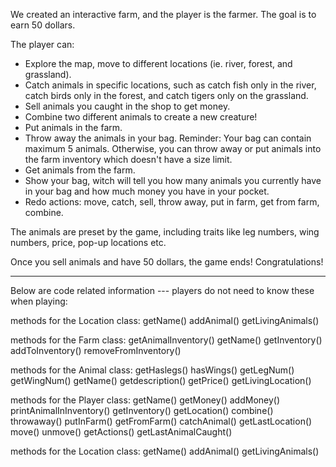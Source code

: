 We created an interactive farm, and the player is the farmer. The goal is to earn 50 dollars.

The player can:
- Explore the map, move to different locations (ie. river, forest, and grassland).
- Catch animals in specific locations, such as catch fish only in the river, catch birds only in the forest, and catch tigers only on the grassland. 
- Sell animals you caught in the shop to get money.
- Combine two different animals to create a new creature!
- Put animals in the farm.
- Throw away the animals in your bag. Reminder: Your bag can contain maximum 5 animals. Otherwise, you can throw away or put animals into the farm inventory which doesn't have a size limit.
- Get animals from the farm. 
- Show your bag, witch will tell you how many animals you currently have in your bag and how much money you have in your pocket.
- Redo actions: move, catch, sell, throw away, put in farm, get from farm, combine. 

The animals are preset by the game, including traits like leg numbers, wing numbers, price, pop-up locations etc. 

Once you sell animals and have 50 dollars, the game ends! Congratulations! 

___________________________________________________________________________________________________
Below are code related information --- players do not need to know these when playing:

methods for the Location class:
getName()
addAnimal()
getLivingAnimals()

methods for the Farm class:
getAnimalInventory()
getName()
getInventory()
addToInventory()
removeFromInventory()

methods for the Animal class:
getHaslegs()
hasWings()
getLegNum()
getWingNum()
getName()
getdescription()
getPrice()
getLivingLocation()

methods for the Player class:
getName()
getMoney()
addMoney()
printAnimalInInventory()
getInventory()
getLocation()
combine()
throwaway()
putInFarm()
getFromFarm()
catchAnimal()
getLastLocation()
move()
unmove()
getActions()
getLastAnimalCaught()

methods for the Location class:
getName()
addAnimal()
getLivingAnimals()